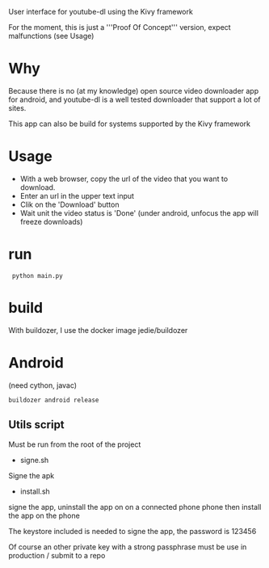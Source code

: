 User interface for youtube-dl using the Kivy framework

For the moment, this is just a '''Proof Of Concept''' version, expect malfunctions (see Usage)

# Why

Because there is no (at my knowledge) open source video downloader app for android, and youtube-dl is a well tested downloader
that support a lot of sites.

This app can also be build for systems supported by the Kivy framework

# Usage

* With a web browser, copy the url of the video that you want to download.
* Enter an url in the upper text input
* Clik on the 'Download' button
* Wait unit the video status is 'Done' (under android, unfocus the app will freeze downloads)

# run

```
 python main.py
```

# build

With buildozer, I use the docker image jedie/buildozer

# Android

(need cython, javac)

```
buildozer android release
```

## Utils script

Must be run from the root of the project

* signe.sh

Signe the apk

* install.sh

signe the app, uninstall the app on on a connected phone phone then install the app on the phone

The keystore included is needed to signe the app, the password is 123456

Of course an other private key with a strong passphrase must be use in production / submit to a repo


